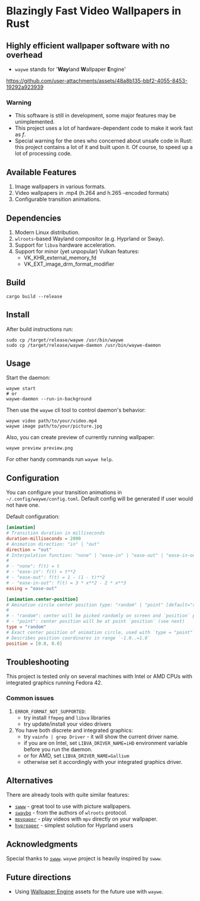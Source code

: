 # Blazingly Fast Video Wallpapers in Rust

## Highly efficient wallpaper software with no overhead

- `waywe` stands for '**Way**land **W**allpaper **E**ngine'

https://github.com/user-attachments/assets/48a8b135-bbf2-4055-8453-19292a923939

### Warning

- This software is still in development, some major features may be unimplemented.
- This project uses a lot of hardware-dependent code to make it work fast as _f_.
- Special warning for the ones who concerned about unsafe code in Rust: this project contains a
  lot of it and built upon it. Of course, to speed up a lot of processing code.

## Available Features

1. Image wallpapers in various formats.
2. Video wallpapers in .mp4 (h.264 and h.265 -encoded formats)
3. Configurable transition animations.

## Dependencies

1. Modern Linux distribution.
2. `wlroots`-based Wayland compositor (e.g. Hyprland or Sway).
3. Support for `libva` hardware acceleration.
4. Support for minor (yet unpopular) Vulkan features:
    - VK_KHR_external_memory_fd
    - VK_EXT_image_drm_format_modifier

## Build

```shell
cargo build --release
```

## Install

After build instructions run:

```shell
sudo cp /target/release/waywe /usr/bin/waywe
sudo cp /target/release/waywe-daemon /usr/bin/waywe-daemon
```

## Usage

Start the daemon:

```shell
waywe start
# or
waywe-daemon --run-in-background
```

Then use the `waywe` cli tool to control daemon's behavior:

```shell
waywe video path/to/your/video.mp4
waywe image path/to/your/picture.jpg
```

Also, you can create preview of currently running wallpaper:

```shell
waywe preview preview.png
```

For other handy commands run `waywe help`.

## Configuration

You can configure your transition animations in `~/.config/waywe/config.toml`.
Default config will be generated if user would not have one.

Default configuration:

```toml
[animation]
# Transition duration in milliseconds
duration-milliseconds = 2000
# Animation direction: "in" | "out"
direction = "out"
# Interpolation function: "none" | "ease-in" | "ease-out" | "ease-in-out"
# 
# - "none": f(t) = t
# - "ease-in": f(t) = t**2
# - "ease-out": f(t) = 1 - (1 - t)**2
# - "ease-in-out": f(t) = 3 * x**2 - 2 * x**3
easing = "ease-out"

[animation.center-position]
# Amination circle center position type: "random" | "point" [default="random"]
#
# - "random": center will be picked randomly on screen and `position` parameter will be ignored
# - "point": center position will be at point `position` (see next)
type = "random"
# Exact center position of animation circle, used with `type = "point"`.
# Describes position coordinares in range `-1.0..=1.0`
position = [0.0, 0.0]
```

## Troubleshooting

This project is tested only on several machines with Intel or AMD
CPUs with integrated graphics running Fedora 42.

### Common issues

1. `ERROR_FORMAT_NOT_SUPPORTED`:
    - try install `ffmpeg` and `libva` libraries
    - try update/install your video drivers
2. You have both discrete and integrated graphics:
    - try `vainfo | grep Driver` - it will show the current driver name.
    - if you are on Intel, set `LIBVA_DRIVER_NAME=iHD` environment variable before you run the daemon.
    - or for AMD, set `LIBVA_DRIVER_NAME=Gallium`
    - otherwise set it accordingly with your integrated graphics driver.

## Alternatives

There are already tools with quite similar features:

- [`swww`](https://github.com/LGFae/swww) - great tool to use with picture wallpapers.
- [`swaybg`](https://github.com/swaywm/swaybg) - from the authors of `wlroots` protocol.
- [`mpvpaper`](https://github.com/GhostNaN/mpvpaper) - play videos with `mpv` directly on your wallpaper.
- [`hyprpaper`](https://github.com/hyprwm/hyprpaper) - simplest solution for Hyprland users

## Acknowledgments

Special thanks to [`swww`](https://github.com/LGFae/swww). `waywe` project is heavily inspired by `swww`.

## Future directions

- Using [Wallpaper Engine](https://www.wallpaperengine.io/en) assets for the future use with `waywe`.
